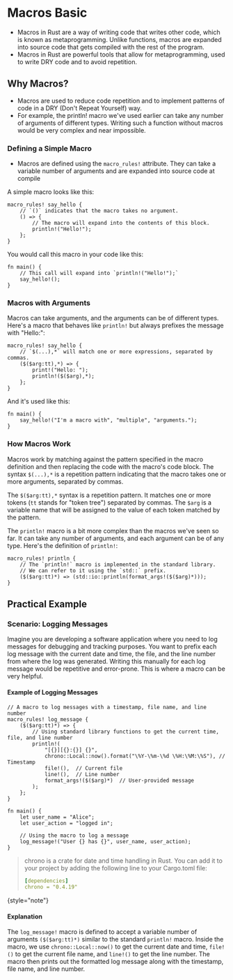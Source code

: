 # Macros Basic
<show-structure for="chapter" depth="3"/>

- Macros in Rust are a way of writing code that writes other code, which is known as metaprogramming. Unlike functions,
  macros are expanded into source code that gets compiled with the rest of the program.
- Macros in Rust are powerful tools that allow for metaprogramming, used to write DRY code and to avoid repetition.

## Why Macros?

- Macros are used to reduce code repetition and to implement patterns of code in a DRY (Don't Repeat Yourself) way.
- For example, the println! macro we've used earlier can take any number of arguments of different types. Writing such a
  function without macros would be very complex and near impossible.

### Defining a Simple Macro

- Macros are defined using the `macro_rules!` attribute. They can take a variable number of arguments and are expanded
  into source code at compile

A simple macro looks like this:

```text
macro_rules! say_hello {
    // `()` indicates that the macro takes no argument.
    () => {
        // The macro will expand into the contents of this block.
        println!("Hello!");
    };
}
```

You would call this macro in your code like this:

```text
fn main() {
    // This call will expand into `println!("Hello!");`
    say_hello!();
}
```

### Macros with Arguments

Macros can take arguments, and the arguments can be of different types. Here's a macro that behaves like `println!` but
always prefixes the message with "Hello:":

```text
macro_rules! say_hello {
    // `$(...),*` will match one or more expressions, separated by commas.
    ($($arg:tt),*) => {
        print!("Hello: ");
        println!($($arg),*);
    };
}
```

And it's used like this:

```text
fn main() {
    say_hello!("I'm a macro with", "multiple", "arguments.");
}
```

### How Macros Work

Macros work by matching against the pattern specified in the macro definition and then replacing the code with the
macro's code block. The syntax `$(...),*` is a repetition pattern indicating that the macro takes one or more arguments,
separated by commas.

The `$($arg:tt),*` syntax is a repetition pattern. It matches one or more tokens (`tt` stands for "token tree")
separated by commas. The `$arg` is a variable name that will be assigned to the value of each token matched by the
pattern.

The `println!` macro is a bit more complex than the macros we've seen so far. It can take any number of arguments, and
each argument can be of any type. Here's the definition of `println!`:

```text
macro_rules! println {
    // The `println!` macro is implemented in the standard library.
    // We can refer to it using the `std::` prefix.
    ($($arg:tt)*) => (std::io::println(format_args!($($arg)*)));
}
```

## Practical Example

### Scenario: Logging Messages

Imagine you are developing a software application where you need to log messages for debugging and tracking purposes.
You want to prefix each log message with the current date and time, the file, and the line number from where the log was
generated. Writing this manually for each log message would be repetitive and error-prone. This is where a macro can be
very helpful.

#### Example of Logging Messages

```text
// A macro to log messages with a timestamp, file name, and line number
macro_rules! log_message {
    ($($arg:tt)*) => {
        // Using standard library functions to get the current time, file, and line number
        println!(
            "[{}][{}:{}] {}",
            chrono::Local::now().format("\%Y-\%m-\%d \%H:\%M:\%S"), // Timestamp
            file!(),  // Current file
            line!(),  // Line number
            format_args!($($arg)*)  // User-provided message
        );
    };
}

fn main() {
    let user_name = "Alice";
    let user_action = "logged in";

    // Using the macro to log a message
    log_message!("User {} has {}", user_name, user_action);
}
```

> chrono is a crate for date and time handling in Rust. You can add it to your project by adding the following line to
> your Cargo.toml file:
>
> ```yaml
> [dependencies]
> chrono = "0.4.19"
> ```
>
{style="note"}

#### Explanation

The `log_message!` macro is defined to accept a variable number of arguments `($($arg:tt)*)` similar to the standard
`println!` macro. Inside the macro, we use `chrono::Local::now()` to get the current date and time, `file!()` to get the
current file name, and `line!()` to get the line number. The macro then prints out the formatted log message along with
the timestamp, file name, and line number.
